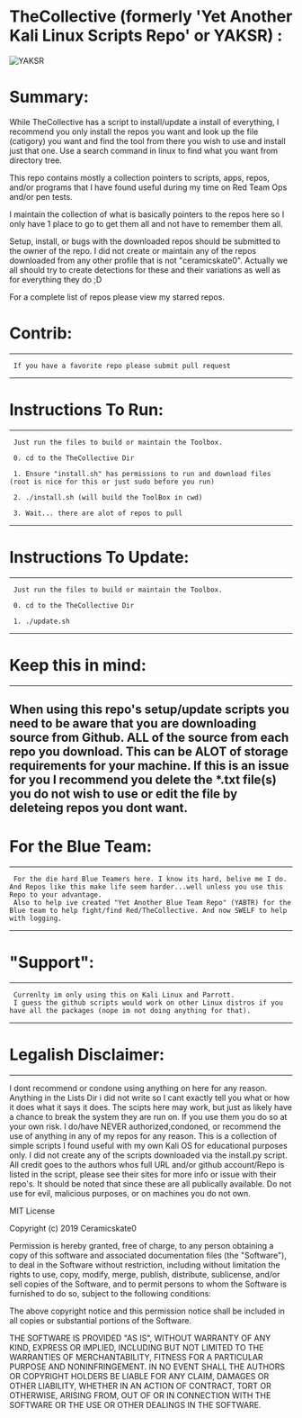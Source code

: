 # TheCollective (formerly 'Yet Another Kali Linux Scripts Repo' or YAKSR) :
![YAKSR](https://user-images.githubusercontent.com/6934294/46578116-da19ee80-c9bb-11e8-9978-69c6f2561ddc.jpg)

# Summary:

While TheCollective has a script to install/update a install of everything, I recommend you only install the repos you want and look up the file (catigory) you want and find the tool from there you wish to use and install just that one. Use a search command in linux to find what you want from directory tree.

This repo contains mostly a collection pointers to scripts, apps, repos, and/or programs that I have found useful during my time on Red Team Ops and/or pen tests. 

I maintain the collection of what is basically pointers to the repos here so I only have 1 place to go to get them all and not have to remember them all. 

Setup, install, or bugs with the downloaded repos should be submitted to the owner of the repo.
I did not create or maintain any of the repos downloaded from any other profile that is not "ceramicskate0".
Actually we all should try to create detections for these and their variations as well as for everything they do ;D

For a complete list of repos please view my starred repos.

# Contrib:

--------------------------------------------------------------------
     If you have a favorite repo please submit pull request
--------------------------------------------------------------------

# Instructions To Run:

--------------------------------------------------------------------
     Just run the files to build or maintain the Toolbox.

     0. cd to the TheCollective Dir
     
     1. Ensure "install.sh" has permissions to run and download files (root is nice for this or just sudo before you run)

     2. ./install.sh (will build the ToolBox in cwd)

     3. Wait... there are alot of repos to pull
--------------------------------------------------------------------

# Instructions To Update:

--------------------------------------------------------------------
     Just run the files to build or maintain the Toolbox.

     0. cd to the TheCollective Dir
     
     1. ./update.sh
--------------------------------------------------------------------

# Keep this in mind:

--------------------------------------------------------------------
When using this repo's setup/update scripts you need to be aware that you are downloading source from Github. ALL of the source from each repo you download. This can be ALOT of storage requirements for your machine. If this is an issue for you I recommend you delete the *.txt file(s) you do not wish to use or edit the file by deleteing repos you dont want.
--------------------------------------------------------------------

# For the Blue Team:

--------------------------------------------------------------------
     For the die hard Blue Teamers here. I know its hard, belive me I do. And Repos like this make life seem harder...well unless you use this Repo to your advantage.
     Also to help ive created "Yet Another Blue Team Repo" (YABTR) for the Blue team to help fight/find Red/TheCollective. And now SWELF to help with logging.
--------------------------------------------------------------------

# "Support":

--------------------------------------------------------------------
     Currenlty im only using this on Kali Linux and Parrott. 
     I guess the github scripts would work on other Linux distros if you have all the packages (nope im not doing anything for that).
--------------------------------------------------------------------

# Legalish Disclaimer:

--------------------------------------------------------------------
I dont recommend or condone using anything on here for any reason. Anything in the Lists Dir i did not write so I cant exactly tell you what or how it does what it says it does. The scipts here may work, but just as likely have a chance to break the system they are run on. If you use them you do so at your own risk. I do/have NEVER authorized,condoned, or recommend the use of anything in any of my repos for any reason. This is a collection of simple scripts I found useful with my own Kali OS for educational purposes only. I did not create any of the scripts downloaded via the install.py script. All credit goes to the authors whos full URL and/or github account/Repo is listed in the script, please see their sites for more info or issue with their repo's. It should be noted that since these are all publically available. Do not use for evil, malicious purposes, or on machines you do not own.

MIT License

Copyright (c) 2019 Ceramicskate0

Permission is hereby granted, free of charge, to any person obtaining a copy
of this software and associated documentation files (the "Software"), to deal
in the Software without restriction, including without limitation the rights
to use, copy, modify, merge, publish, distribute, sublicense, and/or sell
copies of the Software, and to permit persons to whom the Software is
furnished to do so, subject to the following conditions:

The above copyright notice and this permission notice shall be included in all
copies or substantial portions of the Software.

THE SOFTWARE IS PROVIDED "AS IS", WITHOUT WARRANTY OF ANY KIND, EXPRESS OR
IMPLIED, INCLUDING BUT NOT LIMITED TO THE WARRANTIES OF MERCHANTABILITY,
FITNESS FOR A PARTICULAR PURPOSE AND NONINFRINGEMENT. IN NO EVENT SHALL THE
AUTHORS OR COPYRIGHT HOLDERS BE LIABLE FOR ANY CLAIM, DAMAGES OR OTHER
LIABILITY, WHETHER IN AN ACTION OF CONTRACT, TORT OR OTHERWISE, ARISING FROM,
OUT OF OR IN CONNECTION WITH THE SOFTWARE OR THE USE OR OTHER DEALINGS IN THE
SOFTWARE.

